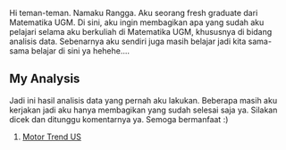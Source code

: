 Hi teman-teman. Namaku Rangga. Aku seorang fresh graduate dari Matematika UGM. Di sini, aku ingin membagikan apa yang sudah aku pelajari selama aku berkuliah di Matematika UGM, khususnya di bidang analisis data. Sebenarnya aku sendiri juga masih belajar jadi kita sama-sama belajar di sini ya hehehe....

## My Analysis
Jadi ini hasil analisis data yang pernah aku lakukan. Beberapa masih aku kerjakan jadi aku hanya membagikan yang sudah selesai saja ya. Silakan dicek dan ditunggu komentarnya ya. Semoga bermanfaat :)

1. [Motor Trend US](https://github.com/Rangga1708/Motor_Trend_US_Analysis)
